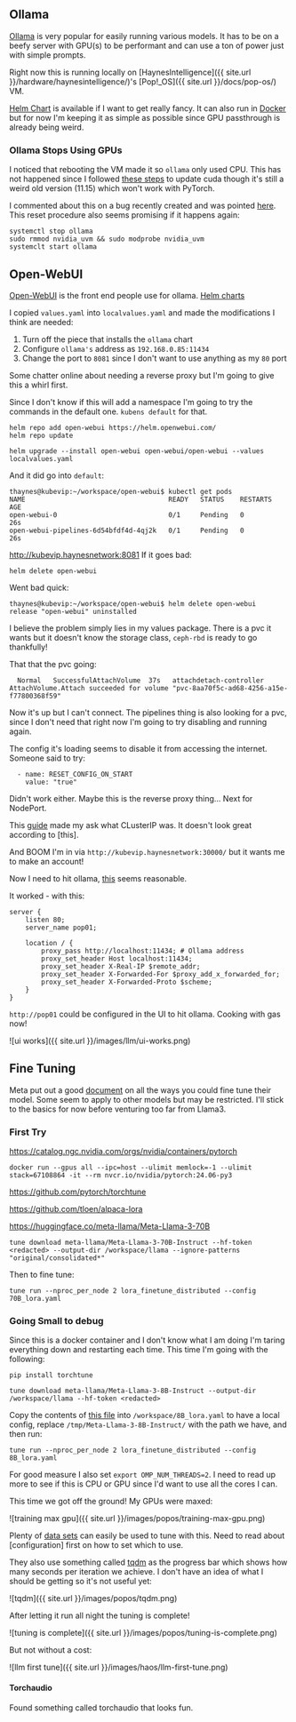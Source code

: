 
## Ollama

[Ollama](https://ollama.com/) is very popular for easily running various models. It has to be on a beefy server with GPU(s) to be performant and can use a ton of power just with simple prompts.

Right now this is running locally on [HaynesIntelligence]({{ site.url }}/hardware/haynesintelligence/)'s [Pop!_OS]({{ site.url }}/docs/pop-os/) VM.

[Helm Chart](https://github.com/otwld/ollama-helm/#helm-values) is available if I want to get really fancy. It can also run in [Docker](https://registry.hub.docker.com/r/ollama/ollama#!) but for now I'm keeping it as simple as possible since GPU passthrough is already being weird.

### Ollama Stops Using GPUs

I noticed that rebooting the VM made it so `ollama` only used CPU. This has not happened since I followed [these steps](https://support.system76.com/articles/cuda/) to update cuda though it's still a weird old version (11.15) which won't work with PyTorch. 

I commented about this on a bug recently created and was pointed [here](https://github.com/ollama/ollama/blob/main/docs/troubleshooting.md#container-fails-to-run-on-nvidia-gpu). This reset procedure also seems promising if it happens again:

```
systemctl stop ollama
sudo rmmod nvidia_uvm && sudo modprobe nvidia_uvm
systemclt start ollama
```

## Open-WebUI

[Open-WebUI](https://docs.openwebui.com/) is the front end people use for ollama. [Helm charts](https://github.com/open-webui/helm-charts)

I copied `values.yaml` into `localvalues.yaml` and made the modifications I think are needed:

1. Turn off the piece that installs the `ollama` chart
2. Configure `ollama's` address as `192.168.0.85:11434`
3. Change the port to `8081` since I don't want to use anything as my `80` port

Some chatter online about needing a reverse proxy but I'm going to give this a whirl first.

Since I don't know if this will add a namespace I'm going to try the commands in the default one. `kubens default` for that.

```
helm repo add open-webui https://helm.openwebui.com/
helm repo update
```

```
helm upgrade --install open-webui open-webui/open-webui --values localvalues.yaml
```

And it did go into `default`:

```
thaynes@kubevip:~/workspace/open-webui$ kubectl get pods
NAME                                    READY   STATUS    RESTARTS   AGE
open-webui-0                            0/1     Pending   0          26s
open-webui-pipelines-6d54bfdf4d-4qj2k   0/1     Pending   0          26s

```

http://kubevip.haynesnetwork:8081
If it goes bad:

```
helm delete open-webui 
```

Went bad quick:

```
thaynes@kubevip:~/workspace/open-webui$ helm delete open-webui
release "open-webui" uninstalled
```

I believe the problem simply lies in my values package. There is a pvc it wants but it doesn't know the storage class, `ceph-rbd` is ready to go thankfully!

That that the pvc going:

```
  Normal   SuccessfulAttachVolume  37s   attachdetach-controller  AttachVolume.Attach succeeded for volume "pvc-8aa70f5c-ad68-4256-a15e-f77800368f59"
```

Now it's up but I can't connect. The pipelines thing is also looking for a pvc, since I don't need that right now I'm going to try disabling and running again.

The config it's loading seems to disable it from accessing the internet. Someone said to try:

```
  - name: RESET_CONFIG_ON_START
    value: "true"
```

Didn't work either. Maybe this is the reverse proxy thing... Next for NodePort.

This [guide](https://medium.com/@r.kosse/run-open-webui-with-kubernetes-be5fad2a7938#:~:text=Run%20Open%20WebUI%20with%20Kubernetes%201%20Docker%20desktop,interface%20...%207%20Create%20an%20Admin%20Account%20) made my ask what CLusterIP was. It doesn't look great according to [this]. 

And BOOM I'm in via `http://kubevip.haynesnetwork:30000/` but it wants me to make an account!

Now I need to hit ollama, [this](https://www.reddit.com/r/LocalLLaMA/comments/1dack04/open_web_ui_and_ollama_server_connection_issue/) seems reasonable.

It worked - with this:

```
server {
    listen 80;
    server_name pop01;

    location / {
        proxy_pass http://localhost:11434; # Ollama address 
        proxy_set_header Host localhost:11434;
        proxy_set_header X-Real-IP $remote_addr;
        proxy_set_header X-Forwarded-For $proxy_add_x_forwarded_for;
        proxy_set_header X-Forwarded-Proto $scheme;
    }
}
```

`http://pop01` could be configured in the UI to hit ollama. Cooking with gas now!

![ui works]({{ site.url }}/images/llm/ui-works.png)

## Fine Tuning

Meta put out a good [document](https://llama.meta.com/docs/how-to-guides/fine-tuning/) on all the ways you could fine tune their model. Some seem to apply to other models but may be restricted. I'll stick to the basics for now before venturing too far from Llama3. 

### First Try

https://catalog.ngc.nvidia.com/orgs/nvidia/containers/pytorch 

```
docker run --gpus all --ipc=host --ulimit memlock=-1 --ulimit stack=67108864 -it --rm nvcr.io/nvidia/pytorch:24.06-py3
```

https://github.com/pytorch/torchtune

https://github.com/tloen/alpaca-lora


https://huggingface.co/meta-llama/Meta-Llama-3-70B

```
tune download meta-llama/Meta-Llama-3-70B-Instruct --hf-token <redacted> --output-dir /workspace/llama --ignore-patterns "original/consolidated*"
```

Then to fine tune:

```
tune run --nproc_per_node 2 lora_finetune_distributed --config 70B_lora.yaml
```

### Going Small to debug

Since this is a docker container and I don't know what I am doing I'm taring everything down and restarting each time. This time I'm going with the following:

```
pip install torchtune
```

```
tune download meta-llama/Meta-Llama-3-8B-Instruct --output-dir /workspace/llama --hf-token <redacted>
```

Copy the contents of [this file](https://github.com/pytorch/torchtune/blob/main/recipes/configs/llama3/8B_lora.yaml) into `/workspace/8B_lora.yaml` to have a local config, replace `/tmp/Meta-Llama-3-8B-Instruct/` with the path we have, and then run:

```
tune run --nproc_per_node 2 lora_finetune_distributed --config 8B_lora.yaml
```

For good measure I also set `export OMP_NUM_THREADS=2`. I need to read up more to see if this is CPU or GPU since I'd want to use all the cores I can.

This time we got off the ground! My GPUs were maxed:

![training max gpu]({{ site.url }}/images/popos/training-max-gpu.png)

Plenty of [data sets](https://pytorch.org/torchtune/stable/api_ref_datasets.html#datasets) can easily be used to tune with this. Need to read about [configuration] first on how to set which to use.

They also use something called [tqdm](https://tqdm.github.io/) as the progress bar which shows how many seconds per iteration we achieve. I don't have an idea of what I should be getting so it's not useful yet:

![tqdm]({{ site.url }}/images/popos/tqdm.png)

After letting it run all night the tuning is complete! 

![tuning is complete]({{ site.url }}/images/popos/tuning-is-complete.png)

But not without a cost:

![llm first tune]({{ site.url }}/images/haos/llm-first-tune.png)

#### Torchaudio

Found something called torchaudio that looks fun.